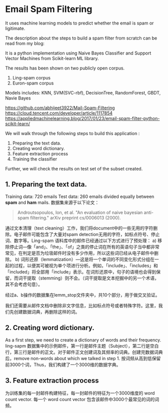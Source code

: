 # Email Spam Filtering
It uses machine learning models to predict whether the email is spam or ligitimate.


The description about the steps to build a spam filter from scratch can be read from my blog:

It is a python implementation using Naive Bayes Classifier and Support Vector Machines from Scikit-learn ML library.

The results has been shown on two publicly open corpus.

1. Ling-spam corpus
2. Euron-spam corpus

Models includes: KNN, SVM(SVC-rbf), DecisionTree, RandomForest, GBDT, Navie Bayes

https://github.com/abhijeet3922/Mail-Spam-Filtering
https://cloud.tencent.com/developer/article/1117854
https://appliedmachinelearning.blog/2017/01/23/email-spam-filter-python-scikit-learn/


We will walk through the following steps to build this application :

1. Preparing the text data.
2. Creating word dictionary.
3. Feature extraction process
4. Training the classifier

Further, we will check the results on test set of the subset created.

## 1. Preparing the text data.

Training data: 720 emails
Test data: 260 emails
divided equally between **spam** and **ham** mails. 
数据集来源于以下论文：
> Androutsopoulos, Ion, et al. "An evaluation of naive bayesian anti-spam filtering." arXiv preprint cs/0006013 (2000).

通过文本清理（text cleaning）工作，我们将document中的一些无用的字符删除。电子邮件可能包含了大量对spam detection无用的字符，如标点符号、停止词、数字等。Ling-spam 语料库中的邮件已经通过以下方式进行了预处理：
a) 移除停止词—像「and」、「the」、「of」之类的停止词在所有的英语句子当中都非常常见，在判定是否为垃圾邮件时没有多少作用，所以这些词已经从电子邮件中删除。
b) 词形还原（lemmatization）—这是将一个单词的不同变化形式分组在一起的过程，以便其可被视为单个项进行分析。例如，「include」、「includes」和「included」将全部用「include」表示。在词形还原中，句子的语境也会得到保留，而词干提取（stemming）则不会。（词干提取是文本挖掘中的另一个术语，其不会考虑句意）。

经过a、b操作的数据集在lemm_stop文件夹中，共10个部分，用于做交叉验证。

我们还需要从邮件文档中删除非文字信息，比如标点符号或者特殊字符。这里，我们先创建数据词典，再删除这样的词。

## 2. Creating word dictionary.
As a first step, we need to create a dictionary of words and their frequency. ling-sapm 数据集中的示例邮件，第一行是邮件主题（Subject），第二行是空白行，第三行是邮件的正文。对于邮件正文创建词及其频率的词典。创建完数据词典后，remove non-words about which we talked in step 1. 按词频从高到低保留前3000个词，Thus，我们构建了一个3000维的数据字典。

## 3. Feature extraction process
为训练集的每一封邮件构建特征，每一封邮件的特征为一个3000维度的 word count vector. 每一个 word count vector 包含该邮件中3000个最常见的词的词频。